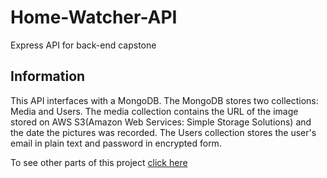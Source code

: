 # Home-Watcher-API
Express API for back-end capstone

## Information

This API interfaces with a MongoDB.  The MongoDB stores two collections: Media and Users.  The media collection contains the URL of the image stored on AWS S3(Amazon Web Services: Simple Storage Solutions) and the date the pictures was recorded.  The Users collection stores the user's email in plain text and password in encrypted form.

To see other parts of this project [click here](https://github.com/Wisbell/Home-Watcher)
